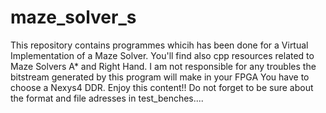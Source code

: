# maze_solver_s
This repository contains programmes whicih has been done for a Virtual Implementation of a Maze Solver.
You'll find also cpp resources related to Maze Solvers A* and Right Hand.
I am not responsible for any troubles the bitstream generated by this program will make in your FPGA
You have to choose a Nexys4 DDR.
Enjoy this content!!
Do not forget to be sure about the format and file adresses in test_benches....


